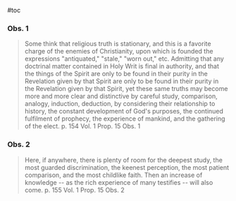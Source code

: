 #toc

### Obs. 1

> Some think that religious truth is stationary, and this is a favorite charge of the enemies of Christianity, upon which is founded the expressions "antiquated," "stale," "worn out," etc. Admitting that any doctrinal matter contained in Holy Writ is final in authority, and that the things of the Spirit are only to be found in their purity in the Revelation given by that Spirit are only to be found in their purity in the Revelation given by that Spirit, yet these same truths may become more and more clear and distinctive by careful study, comparison, analogy, induction, deduction, by considering their relationship to history, the constant development of God's purposes, the continued fulfilment of prophecy, the experience of mankind, and the gathering of the elect.
> p. 154 Vol. 1 Prop. 15 Obs. 1

### Obs. 2

> Here, if anywhere, there is plenty of room for the deepest study, the most guarded discrimination, the keenest perception, the most patient comparison, and the most childlike faith.  Then an increase of knowledge -- as the rich experience of many testifies -- will also come.
> p. 155 Vol. 1 Prop. 15 Obs. 2